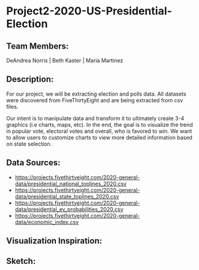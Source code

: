 # Project2-2020-US-Presidential-Election

## Team Members:
DeAndrea Norris | Beth Kaster | Maria Martinez

## Description:
For our project, we will be extracting election and polls data. All datasets were discovered from FiveThirtyEight and are being extracted from csv files. 

Our intent is to manipulate data and transform it to ultimately create 3-4 graphics (i.e charts, maps, etc).  In the end, the goal is to visualize the trend in popular vote, electoral votes and overall, who is favored to win.  We want to allow users to customize charts to view more detailed information based on state selection.

## Data Sources:
* https://projects.fivethirtyeight.com/2020-general-data/presidential_national_toplines_2020.csv
* https://projects.fivethirtyeight.com/2020-general-data/presidential_state_toplines_2020.csv
* https://projects.fivethirtyeight.com/2020-general-data/presidential_ev_probabilities_2020.csv
* https://projects.fivethirtyeight.com/2020-general-data/economic_index.csv


## Visualization Inspiration:


## Sketch:
